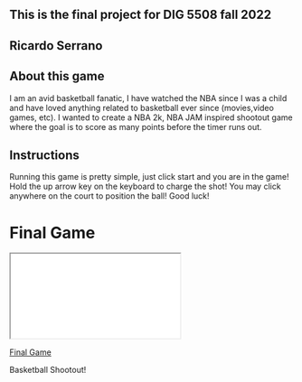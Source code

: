 ## This is the final project for DIG 5508 fall 2022

## Ricardo Serrano

## About this game
I am an avid basketball fanatic, I have watched the NBA since I was a child and have loved anything related to basketball ever since (movies,video games, etc). 
I wanted to create a NBA 2k, NBA JAM inspired shootout game where the goal is to score as many points before the timer runs out. 


## Instructions 
Running this game is pretty simple, just click start and you are in the game! Hold the up arrow key on the keyboard to charge the shot! You may click anywhere on the court to position the ball! Good luck!



# Final Game
<iframe src="./sketch/"></iframe>

[Final Game](./index.html/)

Basketball Shootout!